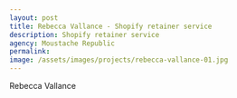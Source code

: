 ```yaml
---
layout: post
title: Rebecca Vallance - Shopify retainer service
description: Shopify retainer service
agency: Moustache Republic
permalink: 
image: /assets/images/projects/rebecca-vallance-01.jpg
---
```


Rebecca Vallance